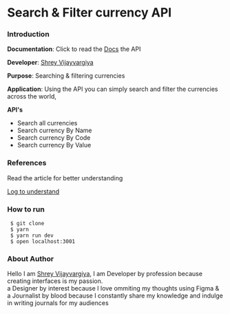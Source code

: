 <h1>Search & Filter currency API</h1>

<h3>Introduction</h3>
<div>
    <p>
        <strong>Documentation</strong>: Click to read the
        <a href="https://ihatereading.in/projects/search-currency?type=introduction" target="_blank">Docs</a> 
        the API
    </p>
    <p>
        <strong>Developer</strong>: <a target="_blank" href="https://www.ihatereading.in/squad">Shrey Vijayvargiya</a>
    </p>
    <p>
        <strong>Purpose</strong>: Searching & filtering currencies
    </p>
    <p>
        <strong>Application</strong>: Using the API you can simply search and filter the currencies across the world,
    </p>
    <p><strong>API's</strong></p>
    <ul>
        <li>Search all currencies</li>
        <li>Search currency By Name</li>
        <li>Search currency By Code</li>
        <li>Search currency By Value</li>
    </ul>
</div>  

<h3>References</h3>
<p>Read the article for better understanding</p>
<a href="https://shreyvijayvargiya26.medium.com/the-perfect-endpoints-for-filtering-currencies-in-88945e6a81c7">Log to understand</a>


<h3>How to run</h3>
 
 ```
  $ git clone
  $ yarn
  $ yarn run dev
  $ open localhost:3001
 ```

<h3>About Author</h3>
<p>Hello I am <a href="https://shreyvijayvargiya26.medium.com/">Shrey Vijayvargiya</a>, I am Developer by profession because creating interfaces is my passion. 
  <br /> a Designer by interest because I love ommiting my thoughts using Figma & <br />a Journalist by blood because I constantly share my knowledge and indulge in writing journals for my audiences</p>
